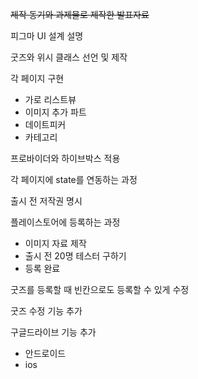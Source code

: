 ~~제작 동기와 과제물로 제작한 발표자료~~

  

피그마 UI 설계 설명

  

굿즈와 위시 클래스 선언 및 제작

  

각 페이지 구현

- 가로 리스트뷰
- 이미지 추가 파트
- 데이트피커
- 카테고리

  

프로바이더와 하이브박스 적용

  

각 페이지에 state를 연동하는 과정 

  

출시 전 저작권 명시

  

플레이스토어에 등록하는 과정

- 이미지 자료 제작
- 출시 전 20명 테스터 구하기
- 등록 완료

  

  

굿즈를 등록할 때 빈칸으로도 등록할 수 있게 수정

  

굿즈 수정 기능 추가

  

구글드라이브 기능 추가

- 안드로이드
- ios